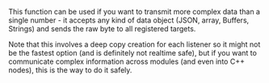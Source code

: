 This function can be used if you want to transmit more complex data than a single number - it accepts any kind of data object (JSON, array, Buffers, Strings) and sends the raw byte to all registered targets.

Note that this involves a deep copy creation for each listener so it might not be the fastest option (and is definitely not realtime safe), but if you want to communicate complex information across modules (and even into C++ nodes), this is the way to do it safely.
